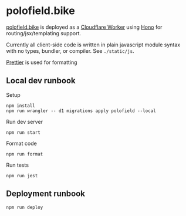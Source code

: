 # polofield.bike

[polofield.bike](https://polofield.bike) is deployed as a
[Cloudflare Worker](https://developers.cloudflare.com/workers/)
using [Hono](https://hono.dev/) for routing/jsx/templating support.

Currently all client-side code is written in plain javascript module
syntax with no types, bundler, or compiler. See `./static/js`.

[Prettier](https://prettier.io) is used for formatting

## Local dev runbook

Setup

```
npm install
npm run wrangler -- d1 migrations apply polofield --local
```

Run dev server

```
npm run start
```

Format code

```
npm run format
```

Run tests

```
npm run jest
```

## Deployment runbook

```
npm run deploy
```

